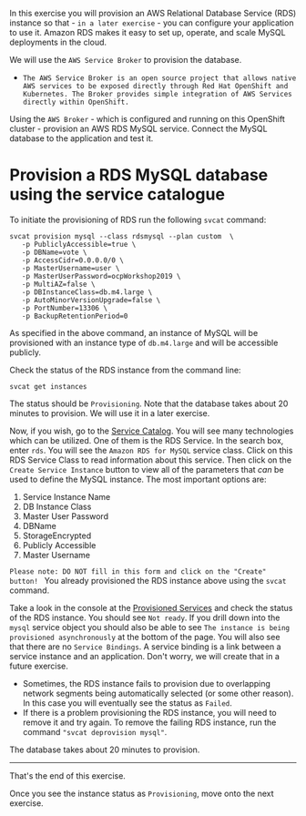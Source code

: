 In this exercise you will provision an AWS Relational Database Service (RDS) instance so that - ``in a later exercise`` - you can configure your application to use it.  Amazon RDS makes it easy to set up, operate, and scale MySQL deployments in the cloud. 

We will use the ``AWS Service Broker`` to provision the database.

- ``The AWS Service Broker is an open source project that allows native AWS services to be exposed directly through Red Hat OpenShift and Kubernetes. The Broker provides simple integration of AWS Services directly within OpenShift.``

Using the ``AWS Broker`` - which is configured and running on this OpenShift cluster - provision an AWS RDS MySQL service.  Connect the MySQL database to the application and test it. 

# Provision a RDS MySQL database using the service catalogue 

To initiate the provisioning of RDS run the following ``svcat`` command: 

```execute
svcat provision mysql --class rdsmysql --plan custom  \
   -p PubliclyAccessible=true \
   -p DBName=vote \
   -p AccessCidr=0.0.0.0/0 \
   -p MasterUsername=user \
   -p MasterUserPassword=ocpWorkshop2019 \
   -p MultiAZ=false \
   -p DBInstanceClass=db.m4.large \
   -p AutoMinorVersionUpgrade=false \
   -p PortNumber=13306 \
   -p BackupRetentionPeriod=0 
```
 <!-- -p VpcId=vpc-03a00c0e08cc9bec3  note that this param is not needed.  The AWS Service Broker should be configured with the target VPN -->

As specified in the above command, an instance of MySQL will be provisioned with an instance type of ``db.m4.large`` and will be accessible publicly. 

Check the status of the RDS instance from the command line:

```execute
svcat get instances
```

The status should be ``Provisioning``.  Note that the database takes about 20 minutes to provision. We will use it in a later exercise. 

Now, if you wish, go to the [Service Catalog](%console_url%/catalog/ns/%project_namespace%). You will see many technologies which can be utilized.  One of them is the RDS Service.  In the search box, enter ``rds``.  You will see the ``Amazon RDS for MySQL`` service class.  Click on this RDS Service Class to read information about this service.  Then click on the ``Create Service Instance``  button to view all of the parameters that _can_ be used to define the MySQL instance.  The most important options are:

1. Service Instance Name
1. DB Instance Class
1. Master User Password
1. DBName
1. StorageEncrypted 
1. Publicly Accessible
1. Master Username

``Please note: DO NOT fill in this form and click on the "Create" button! ``  You already provisioned the RDS instance above using the ``svcat`` command. 

Take a look in the console at the [Provisioned Services](%console_url%/provisionedservices/ns/%project_namespace%/) and check the status of the RDS instance.  You should see ``Not ready``.  If you drill down into the ``mysql`` service object you should also be able to see ``The instance is being provisioned asynchronously`` at the bottom of the page.   You will also see that there are no ``Service Bindings``. A service binding is a link between a service instance and an application.  Don't worry, we will create that in a future exercise.  


 - Sometimes, the RDS instance fails to provision due to overlapping network segments being automatically selected (or some other reason).  In this case you will eventually see the status as ``Failed``.  
 - If there is a problem provisioning the RDS instance, you will need to remove it and try again.  To remove the failing RDS instance, run the command `"svcat deprovision mysql"`.  <!--follow the steps in the section ``Remove the RDS Instance`` in the last exercise exercise called [Clean up](90-clean-up).  -->

The database takes about 20 minutes to provision. 

---
That's the end of this exercise.

Once you see the instance status as `Provisioning`, move onto the next exercise.
